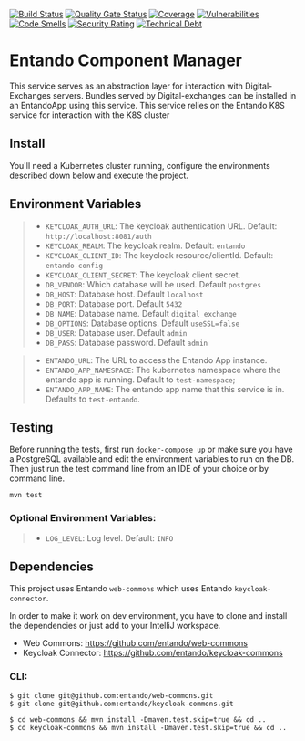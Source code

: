 [![Build Status](https://img.shields.io/endpoint?url=https%3A%2F%2Fstatusbadge-jx.apps.serv.run%2Fentando-k8s%2Fentando-component-manager)](https://github.com/entando-k8s/devops-results/tree/logs/jenkins-x/logs/entando-k8s/entando-component-manager/master)
[![Quality Gate Status](https://sonarcloud.io/api/project_badges/measure?project=entando-k8s_entando-component-manager&metric=alert_status)](https://sonarcloud.io/dashboard?id=entando-k8s_entando-component-manager)
[![Coverage](https://sonarcloud.io/api/project_badges/measure?project=entando-k8s_entando-component-manager&metric=coverage)](https://entando-k8s.github.io/devops-results/entando-component-manager/master/jacoco/index.html)
[![Vulnerabilities](https://sonarcloud.io/api/project_badges/measure?project=entando-k8s_entando-component-manager&metric=vulnerabilities)](https://entando-k8s.github.io/devops-results/entando-component-manager/master/dependency-check-report.html)
[![Code Smells](https://sonarcloud.io/api/project_badges/measure?project=entando-k8s_entando-component-manager&metric=code_smells)](https://sonarcloud.io/dashboard?id=entando-k8s_entando-component-manager)
[![Security Rating](https://sonarcloud.io/api/project_badges/measure?project=entando-k8s_entando-component-manager&metric=security_rating)](https://sonarcloud.io/dashboard?id=entando-k8s_entando-component-manager)
[![Technical Debt](https://sonarcloud.io/api/project_badges/measure?project=entando-k8s_entando-component-manager&metric=sqale_index)](https://sonarcloud.io/dashboard?id=entando-k8s_entando-component-manager)


# Entando Component Manager
This service serves as an abstraction layer for interaction with Digital-Exchanges servers.
Bundles served by Digital-exchanges can be installed in an EntandoApp using this service. This service relies on the Entando K8S service for interaction with the K8S cluster

## Install

You'll need a Kubernetes cluster running, configure the environments described down below and execute the project.

## Environment Variables
>- `KEYCLOAK_AUTH_URL`: The keycloak authentication URL. Default: `http://localhost:8081/auth`
>- `KEYCLOAK_REALM`: The keycloak realm. Default: `entando`
>- `KEYCLOAK_CLIENT_ID`: The keycloak resource/clientId. Default: `entando-config`
>- `KEYCLOAK_CLIENT_SECRET`: The keycloak client secret.
>- `DB_VENDOR`: Which database will be used. Default `postgres`
>- `DB_HOST`: Database host. Default `localhost`
>- `DB_PORT`: Database port. Default `5432`
>- `DB_NAME`: Database name. Default `digital_exchange`
>- `DB_OPTIONS`: Database options. Default `useSSL=false`
>- `DB_USER`: Database user. Default `admin`
>- `DB_PASS`: Database password. Default `admin`

>- `ENTANDO_URL`: The URL to access the Entando App instance.
>- `ENTANDO_APP_NAMESPACE`: The kubernetes namespace where the entando app is running. Default to `test-namespace`;
>- `ENTANDO_APP_NAME`: The entando app name that this service is in. Defaults to `test-entando`.

## Testing
Before running the tests, first run `docker-compose up` or make sure you have a PostgreSQL available and edit the environment variables to run on the DB. Then just run the test command line from an IDE of your choice or by command line.

```mvn test```

### Optional Environment Variables:
>- `LOG_LEVEL`: Log level. Default: `INFO`

## Dependencies
This project uses Entando `web-commons` which uses Entando `keycloak-connector`.

In order to make it work on dev environment, you have to clone and install the dependencies or just add to your IntelliJ workspace.

* Web Commons: https://github.com/entando/web-commons
* Keycloak Connector: https://github.com/entando/keycloak-commons

### CLI:
```
$ git clone git@github.com:entando/web-commons.git
$ git clone git@github.com:entando/keycloak-commons.git

$ cd web-commons && mvn install -Dmaven.test.skip=true && cd ..
$ cd keycloak-commons && mvn install -Dmaven.test.skip=true && cd ..
```
